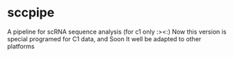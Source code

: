 # sccpipe
A pipeline for scRNA sequence analysis (for c1 only :><:)
Now this version is special programed for C1 data, and Soon It well be adapted to other platforms  
